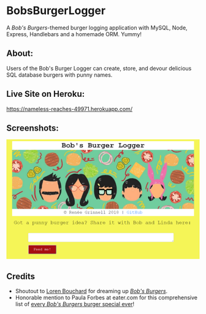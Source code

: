 # BobsBurgerLogger
A *Bob's Burgers*-themed burger logging application with MySQL, Node, Express, Handlebars and a homemade ORM. Yummy!

## About: 
Users of the Bob's Burger Logger can create, store, and devour delicious SQL database burgers with punny names.

## Live Site on Heroku:
https://nameless-reaches-49971.herokuapp.com/

## Screenshots:
![Screenshot](public/assets/img/screenshot.PNG)

## Credits
* Shoutout to [Loren Bouchard](https://en.wikipedia.org/wiki/Loren_Bouchard) for dreaming up [*Bob's Burgers*](https://en.wikipedia.org/wiki/Bob%27s_Burgers).
* Honorable mention to Paula Forbes at eater.com for this comprehensive list of [every *Bob's Burgers* burger special ever](https://www.eater.com/2011/4/27/6684143/every-burger-special-ever-from-bobs-burgers)!
